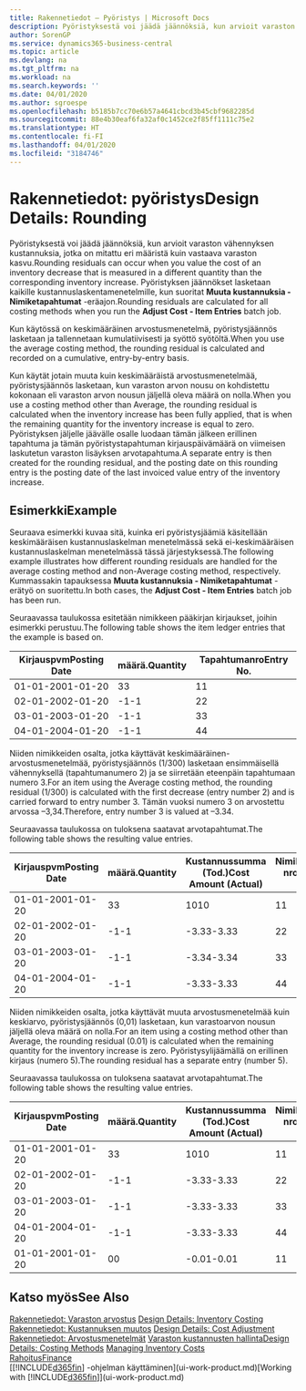 ```yaml
---
title: Rakennetiedot – Pyöristys | Microsoft Docs
description: Pyöristyksestä voi jäädä jäännöksiä, kun arvioit varaston vähennyksen kustannuksia, jotka on mitattu eri määristä, kuin vastaava varaston kasvu. Pyöristyksen jäännökset lasketaan kaikille kustannuslaskentamenetelmille, kun suoritat **Muuta kustannuksia - Nimiketapahtumat** -eräajon.
author: SorenGP
ms.service: dynamics365-business-central
ms.topic: article
ms.devlang: na
ms.tgt_pltfrm: na
ms.workload: na
ms.search.keywords: ''
ms.date: 04/01/2020
ms.author: sgroespe
ms.openlocfilehash: b5185b7cc70e6b57a4641cbcd3b45cbf9682285d
ms.sourcegitcommit: 88e4b30eaf6fa32af0c1452ce2f85ff1111c75e2
ms.translationtype: HT
ms.contentlocale: fi-FI
ms.lasthandoff: 04/01/2020
ms.locfileid: "3184746"
---
```

# <a name="design-details-rounding"></a><span data-ttu-id="711a3-104">Rakennetiedot: pyöristys</span><span class="sxs-lookup"><span data-stu-id="711a3-104">Design Details: Rounding</span></span>
<span data-ttu-id="711a3-105">Pyöristyksestä voi jäädä jäännöksiä, kun arvioit varaston vähennyksen kustannuksia, jotka on mitattu eri määristä kuin vastaava varaston kasvu.</span><span class="sxs-lookup"><span data-stu-id="711a3-105">Rounding residuals can occur when you value the cost of an inventory decrease that is measured in a different quantity than the corresponding inventory increase.</span></span> <span data-ttu-id="711a3-106">Pyöristyksen jäännökset lasketaan kaikille kustannuslaskentamenetelmille, kun suoritat **Muuta kustannuksia - Nimiketapahtumat** -eräajon.</span><span class="sxs-lookup"><span data-stu-id="711a3-106">Rounding residuals are calculated for all costing methods when you run the **Adjust Cost - Item Entries** batch job.</span></span>  

 <span data-ttu-id="711a3-107">Kun käytössä on keskimääräinen arvostusmenetelmä, pyöristysjäännös lasketaan ja tallennetaan kumulatiivisesti ja syöttö syötöltä.</span><span class="sxs-lookup"><span data-stu-id="711a3-107">When you use the average costing method, the rounding residual is calculated and recorded on a cumulative, entry-by-entry basis.</span></span>  

 <span data-ttu-id="711a3-108">Kun käytät jotain muuta kuin keskimääräistä arvostusmenetelmää, pyöristysjäännös lasketaan, kun varaston arvon nousu on kohdistettu kokonaan eli varaston arvon nousun jäljellä oleva määrä on nolla.</span><span class="sxs-lookup"><span data-stu-id="711a3-108">When you use a costing method other than Average, the rounding residual is calculated when the inventory increase has been fully applied, that is when the remaining quantity for the inventory increase is equal to zero.</span></span> <span data-ttu-id="711a3-109">Pyöristyksen jäljelle jäävälle osalle luodaan tämän jälkeen erillinen tapahtuma ja tämän pyöristystapahtuman kirjauspäivämäärä on viimeisen laskutetun varaston lisäyksen arvotapahtuma.</span><span class="sxs-lookup"><span data-stu-id="711a3-109">A separate entry is then created for the rounding residual, and the posting date on this rounding entry is the posting date of the last invoiced value entry of the inventory increase.</span></span>  

## <a name="example"></a><span data-ttu-id="711a3-110">Esimerkki</span><span class="sxs-lookup"><span data-stu-id="711a3-110">Example</span></span>  
 <span data-ttu-id="711a3-111">Seuraava esimerkki kuvaa sitä, kuinka eri pyöristysjäämiä käsitellään keskimääräisen kustannuslaskelman menetelmässä sekä ei-keskimääräisen kustannuslaskelman menetelmässä tässä järjestyksessä.</span><span class="sxs-lookup"><span data-stu-id="711a3-111">The following example illustrates how different rounding residuals are handled for the average costing method and non-Average costing method, respectively.</span></span> <span data-ttu-id="711a3-112">Kummassakin tapauksessa **Muuta kustannuksia - Nimiketapahtumat** -erätyö on suoritettu.</span><span class="sxs-lookup"><span data-stu-id="711a3-112">In both cases, the **Adjust Cost - Item Entries** batch job has been run.</span></span>  

 <span data-ttu-id="711a3-113">Seuraavassa taulukossa esitetään nimikkeen pääkirjan kirjaukset, joihin esimerkki perustuu.</span><span class="sxs-lookup"><span data-stu-id="711a3-113">The following table shows the item ledger entries that the example is based on.</span></span>  

|<span data-ttu-id="711a3-114">Kirjauspvm</span><span class="sxs-lookup"><span data-stu-id="711a3-114">Posting Date</span></span>|<span data-ttu-id="711a3-115">määrä.</span><span class="sxs-lookup"><span data-stu-id="711a3-115">Quantity</span></span>|<span data-ttu-id="711a3-116">Tapahtumanro</span><span class="sxs-lookup"><span data-stu-id="711a3-116">Entry No.</span></span>|  
|------------------|--------------|---------------|  
|<span data-ttu-id="711a3-117">01-01-20</span><span class="sxs-lookup"><span data-stu-id="711a3-117">01-01-20</span></span>|<span data-ttu-id="711a3-118">3</span><span class="sxs-lookup"><span data-stu-id="711a3-118">3</span></span>|<span data-ttu-id="711a3-119">1</span><span class="sxs-lookup"><span data-stu-id="711a3-119">1</span></span>|  
|<span data-ttu-id="711a3-120">02-01-20</span><span class="sxs-lookup"><span data-stu-id="711a3-120">02-01-20</span></span>|<span data-ttu-id="711a3-121">-1</span><span class="sxs-lookup"><span data-stu-id="711a3-121">-1</span></span>|<span data-ttu-id="711a3-122">2</span><span class="sxs-lookup"><span data-stu-id="711a3-122">2</span></span>|  
|<span data-ttu-id="711a3-123">03-01-20</span><span class="sxs-lookup"><span data-stu-id="711a3-123">03-01-20</span></span>|<span data-ttu-id="711a3-124">-1</span><span class="sxs-lookup"><span data-stu-id="711a3-124">-1</span></span>|<span data-ttu-id="711a3-125">3</span><span class="sxs-lookup"><span data-stu-id="711a3-125">3</span></span>|  
|<span data-ttu-id="711a3-126">04-01-20</span><span class="sxs-lookup"><span data-stu-id="711a3-126">04-01-20</span></span>|<span data-ttu-id="711a3-127">-1</span><span class="sxs-lookup"><span data-stu-id="711a3-127">-1</span></span>|<span data-ttu-id="711a3-128">4</span><span class="sxs-lookup"><span data-stu-id="711a3-128">4</span></span>|  

 <span data-ttu-id="711a3-129">Niiden nimikkeiden osalta, jotka käyttävät keskimääräinen-arvostusmenetelmää, pyöristysjäännös (1/300) lasketaan ensimmäisellä vähennyksellä (tapahtumanumero 2) ja se siirretään eteenpäin tapahtumaan numero 3.</span><span class="sxs-lookup"><span data-stu-id="711a3-129">For an item using the Average costing method, the rounding residual (1/300) is calculated with the first decrease (entry number 2) and is carried forward to entry number 3.</span></span> <span data-ttu-id="711a3-130">Tämän vuoksi numero 3 on arvostettu arvossa –3,34.</span><span class="sxs-lookup"><span data-stu-id="711a3-130">Therefore, entry number 3 is valued at –3.34.</span></span>  

 <span data-ttu-id="711a3-131">Seuraavassa taulukossa on tuloksena saatavat arvotapahtumat.</span><span class="sxs-lookup"><span data-stu-id="711a3-131">The following table shows the resulting value entries.</span></span>  

|<span data-ttu-id="711a3-132">Kirjauspvm</span><span class="sxs-lookup"><span data-stu-id="711a3-132">Posting Date</span></span>|<span data-ttu-id="711a3-133">määrä.</span><span class="sxs-lookup"><span data-stu-id="711a3-133">Quantity</span></span>|<span data-ttu-id="711a3-134">Kustannussumma (Tod.)</span><span class="sxs-lookup"><span data-stu-id="711a3-134">Cost Amount (Actual)</span></span>|<span data-ttu-id="711a3-135">Nimiketapahtuman nro</span><span class="sxs-lookup"><span data-stu-id="711a3-135">Item Ledger Entry No.</span></span>|<span data-ttu-id="711a3-136">Tapahtumanro</span><span class="sxs-lookup"><span data-stu-id="711a3-136">Entry No.</span></span>|  
|------------------|--------------|----------------------------|---------------------------|---------------|  
|<span data-ttu-id="711a3-137">01-01-20</span><span class="sxs-lookup"><span data-stu-id="711a3-137">01-01-20</span></span>|<span data-ttu-id="711a3-138">3</span><span class="sxs-lookup"><span data-stu-id="711a3-138">3</span></span>|<span data-ttu-id="711a3-139">10</span><span class="sxs-lookup"><span data-stu-id="711a3-139">10</span></span>|<span data-ttu-id="711a3-140">1</span><span class="sxs-lookup"><span data-stu-id="711a3-140">1</span></span>|<span data-ttu-id="711a3-141">1</span><span class="sxs-lookup"><span data-stu-id="711a3-141">1</span></span>|  
|<span data-ttu-id="711a3-142">02-01-20</span><span class="sxs-lookup"><span data-stu-id="711a3-142">02-01-20</span></span>|<span data-ttu-id="711a3-143">-1</span><span class="sxs-lookup"><span data-stu-id="711a3-143">-1</span></span>|<span data-ttu-id="711a3-144">-3.33</span><span class="sxs-lookup"><span data-stu-id="711a3-144">-3.33</span></span>|<span data-ttu-id="711a3-145">2</span><span class="sxs-lookup"><span data-stu-id="711a3-145">2</span></span>|<span data-ttu-id="711a3-146">2</span><span class="sxs-lookup"><span data-stu-id="711a3-146">2</span></span>|  
|<span data-ttu-id="711a3-147">03-01-20</span><span class="sxs-lookup"><span data-stu-id="711a3-147">03-01-20</span></span>|<span data-ttu-id="711a3-148">-1</span><span class="sxs-lookup"><span data-stu-id="711a3-148">-1</span></span>|<span data-ttu-id="711a3-149">-3.34</span><span class="sxs-lookup"><span data-stu-id="711a3-149">-3.34</span></span>|<span data-ttu-id="711a3-150">3</span><span class="sxs-lookup"><span data-stu-id="711a3-150">3</span></span>|<span data-ttu-id="711a3-151">3</span><span class="sxs-lookup"><span data-stu-id="711a3-151">3</span></span>|  
|<span data-ttu-id="711a3-152">04-01-20</span><span class="sxs-lookup"><span data-stu-id="711a3-152">04-01-20</span></span>|<span data-ttu-id="711a3-153">-1</span><span class="sxs-lookup"><span data-stu-id="711a3-153">-1</span></span>|<span data-ttu-id="711a3-154">-3.33</span><span class="sxs-lookup"><span data-stu-id="711a3-154">-3.33</span></span>|<span data-ttu-id="711a3-155">4</span><span class="sxs-lookup"><span data-stu-id="711a3-155">4</span></span>|<span data-ttu-id="711a3-156">4</span><span class="sxs-lookup"><span data-stu-id="711a3-156">4</span></span>|  

 <span data-ttu-id="711a3-157">Niiden nimikkeiden osalta, jotka käyttävät muuta arvostusmenetelmää kuin keskiarvo, pyöristysjäännös (0,01) lasketaan, kun varastoarvon nousun jäljellä oleva määrä on nolla.</span><span class="sxs-lookup"><span data-stu-id="711a3-157">For an item using a costing method other than Average, the rounding residual (0.01) is calculated when the remaining quantity for the inventory increase is zero.</span></span> <span data-ttu-id="711a3-158">Pyöristysylijäämällä on erillinen kirjaus (numero 5).</span><span class="sxs-lookup"><span data-stu-id="711a3-158">The rounding residual has a separate entry (number 5).</span></span>  

 <span data-ttu-id="711a3-159">Seuraavassa taulukossa on tuloksena saatavat arvotapahtumat.</span><span class="sxs-lookup"><span data-stu-id="711a3-159">The following table shows the resulting value entries.</span></span>  

|<span data-ttu-id="711a3-160">Kirjauspvm</span><span class="sxs-lookup"><span data-stu-id="711a3-160">Posting Date</span></span>|<span data-ttu-id="711a3-161">määrä.</span><span class="sxs-lookup"><span data-stu-id="711a3-161">Quantity</span></span>|<span data-ttu-id="711a3-162">Kustannussumma (Tod.)</span><span class="sxs-lookup"><span data-stu-id="711a3-162">Cost Amount (Actual)</span></span>|<span data-ttu-id="711a3-163">Nimiketapahtuman nro</span><span class="sxs-lookup"><span data-stu-id="711a3-163">Item Ledger Entry No.</span></span>|<span data-ttu-id="711a3-164">Tapahtumanro</span><span class="sxs-lookup"><span data-stu-id="711a3-164">Entry No.</span></span>|  
|------------------|--------------|----------------------------|---------------------------|---------------|  
|<span data-ttu-id="711a3-165">01-01-20</span><span class="sxs-lookup"><span data-stu-id="711a3-165">01-01-20</span></span>|<span data-ttu-id="711a3-166">3</span><span class="sxs-lookup"><span data-stu-id="711a3-166">3</span></span>|<span data-ttu-id="711a3-167">10</span><span class="sxs-lookup"><span data-stu-id="711a3-167">10</span></span>|<span data-ttu-id="711a3-168">1</span><span class="sxs-lookup"><span data-stu-id="711a3-168">1</span></span>|<span data-ttu-id="711a3-169">1</span><span class="sxs-lookup"><span data-stu-id="711a3-169">1</span></span>|  
|<span data-ttu-id="711a3-170">02-01-20</span><span class="sxs-lookup"><span data-stu-id="711a3-170">02-01-20</span></span>|<span data-ttu-id="711a3-171">-1</span><span class="sxs-lookup"><span data-stu-id="711a3-171">-1</span></span>|<span data-ttu-id="711a3-172">-3.33</span><span class="sxs-lookup"><span data-stu-id="711a3-172">-3.33</span></span>|<span data-ttu-id="711a3-173">2</span><span class="sxs-lookup"><span data-stu-id="711a3-173">2</span></span>|<span data-ttu-id="711a3-174">2</span><span class="sxs-lookup"><span data-stu-id="711a3-174">2</span></span>|  
|<span data-ttu-id="711a3-175">03-01-20</span><span class="sxs-lookup"><span data-stu-id="711a3-175">03-01-20</span></span>|<span data-ttu-id="711a3-176">-1</span><span class="sxs-lookup"><span data-stu-id="711a3-176">-1</span></span>|<span data-ttu-id="711a3-177">-3.33</span><span class="sxs-lookup"><span data-stu-id="711a3-177">-3.33</span></span>|<span data-ttu-id="711a3-178">3</span><span class="sxs-lookup"><span data-stu-id="711a3-178">3</span></span>|<span data-ttu-id="711a3-179">3</span><span class="sxs-lookup"><span data-stu-id="711a3-179">3</span></span>|  
|<span data-ttu-id="711a3-180">04-01-20</span><span class="sxs-lookup"><span data-stu-id="711a3-180">04-01-20</span></span>|<span data-ttu-id="711a3-181">-1</span><span class="sxs-lookup"><span data-stu-id="711a3-181">-1</span></span>|<span data-ttu-id="711a3-182">-3.33</span><span class="sxs-lookup"><span data-stu-id="711a3-182">-3.33</span></span>|<span data-ttu-id="711a3-183">4</span><span class="sxs-lookup"><span data-stu-id="711a3-183">4</span></span>|<span data-ttu-id="711a3-184">4</span><span class="sxs-lookup"><span data-stu-id="711a3-184">4</span></span>|  
|<span data-ttu-id="711a3-185">01-01-20</span><span class="sxs-lookup"><span data-stu-id="711a3-185">01-01-20</span></span>|<span data-ttu-id="711a3-186">0</span><span class="sxs-lookup"><span data-stu-id="711a3-186">0</span></span>|<span data-ttu-id="711a3-187">-0.01</span><span class="sxs-lookup"><span data-stu-id="711a3-187">-0.01</span></span>|<span data-ttu-id="711a3-188">1</span><span class="sxs-lookup"><span data-stu-id="711a3-188">1</span></span>|<span data-ttu-id="711a3-189">5</span><span class="sxs-lookup"><span data-stu-id="711a3-189">5</span></span>|  

## <a name="see-also"></a><span data-ttu-id="711a3-190">Katso myös</span><span class="sxs-lookup"><span data-stu-id="711a3-190">See Also</span></span>  
 <span data-ttu-id="711a3-191">[Rakennetiedot: Varaston arvostus](design-details-inventory-costing.md) </span><span class="sxs-lookup"><span data-stu-id="711a3-191">[Design Details: Inventory Costing](design-details-inventory-costing.md) </span></span>  
 <span data-ttu-id="711a3-192">[Rakennetiedot: Kustannuksen muutos](design-details-cost-adjustment.md) </span><span class="sxs-lookup"><span data-stu-id="711a3-192">[Design Details: Cost Adjustment](design-details-cost-adjustment.md) </span></span>  
 <span data-ttu-id="711a3-193">[Rakennetiedot: Arvostusmenetelmät](design-details-costing-methods.md) [Varaston kustannusten hallinta](finance-manage-inventory-costs.md)</span><span class="sxs-lookup"><span data-stu-id="711a3-193">[Design Details: Costing Methods](design-details-costing-methods.md) [Managing Inventory Costs](finance-manage-inventory-costs.md)</span></span>  
 [<span data-ttu-id="711a3-194">Rahoitus</span><span class="sxs-lookup"><span data-stu-id="711a3-194">Finance</span></span>](finance.md)  
 <span data-ttu-id="711a3-195">[[!INCLUDE[d365fin](includes/d365fin_md.md)] -ohjelman käyttäminen](ui-work-product.md)</span><span class="sxs-lookup"><span data-stu-id="711a3-195">[Working with [!INCLUDE[d365fin](includes/d365fin_md.md)]](ui-work-product.md)</span></span>
